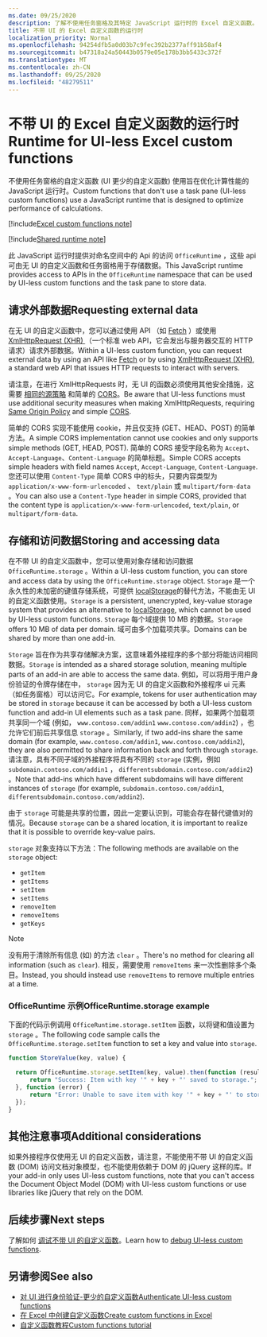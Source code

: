```yaml
---
ms.date: 09/25/2020
description: 了解不使用任务窗格及其特定 JavaScript 运行时的 Excel 自定义函数。
title: 不带 UI 的 Excel 自定义函数的运行时
localization_priority: Normal
ms.openlocfilehash: 94254dfb5a0d03b7c9fec392b2377aff91b58af4
ms.sourcegitcommit: b47318a24a50443b0579e05e178b3bb5433c372f
ms.translationtype: MT
ms.contentlocale: zh-CN
ms.lasthandoff: 09/25/2020
ms.locfileid: "48279511"
---
```

# <a name="runtime-for-ui-less-excel-custom-functions"></a><span data-ttu-id="8308e-103">不带 UI 的 Excel 自定义函数的运行时</span><span class="sxs-lookup"><span data-stu-id="8308e-103">Runtime for UI-less Excel custom functions</span></span>

<span data-ttu-id="8308e-104">不使用任务窗格的自定义函数 (UI 更少的自定义函数) 使用旨在优化计算性能的 JavaScript 运行时。</span><span class="sxs-lookup"><span data-stu-id="8308e-104">Custom functions that don't use a task pane (UI-less custom functions) use a JavaScript runtime that is designed to optimize performance of calculations.</span></span>

[!include[Excel custom functions note](../includes/excel-custom-functions-note.md)]

[!include[Shared runtime note](../includes/shared-runtime-note.md)]

<span data-ttu-id="8308e-105">此 JavaScript 运行时提供对命名空间中的 Api 的访问 `OfficeRuntime` ，这些 api 可由无 UI 的自定义函数和任务窗格用于存储数据。</span><span class="sxs-lookup"><span data-stu-id="8308e-105">This JavaScript runtime provides access to APIs in the `OfficeRuntime` namespace that can be used by UI-less custom functions and the task pane to store data.</span></span>

## <a name="requesting-external-data"></a><span data-ttu-id="8308e-106">请求外部数据</span><span class="sxs-lookup"><span data-stu-id="8308e-106">Requesting external data</span></span>

<span data-ttu-id="8308e-107">在无 UI 的自定义函数中，您可以通过使用 API （如 [Fetch](https://developer.mozilla.org/en-US/docs/Web/API/Fetch_API) ）或使用 [XmlHttpRequest (XHR) ](https://developer.mozilla.org/en-US/docs/Web/API/XMLHttpRequest)（一个标准 web API，它会发出与服务器交互的 HTTP 请求）请求外部数据。</span><span class="sxs-lookup"><span data-stu-id="8308e-107">Within a UI-less custom function, you can request external data by using an API like [Fetch](https://developer.mozilla.org/en-US/docs/Web/API/Fetch_API) or by using [XmlHttpRequest (XHR)](https://developer.mozilla.org/en-US/docs/Web/API/XMLHttpRequest), a standard web API that issues HTTP requests to interact with servers.</span></span>

<span data-ttu-id="8308e-108">请注意，在进行 XmlHttpRequests 时，无 UI 的函数必须使用其他安全措施，这需要 [相同的源策略](https://developer.mozilla.org/en-US/docs/Web/Security/Same-origin_policy) 和简单的 [CORS](https://www.w3.org/TR/cors/)。</span><span class="sxs-lookup"><span data-stu-id="8308e-108">Be aware that UI-less functions must use additional security measures when making XmlHttpRequests, requiring [Same Origin Policy](https://developer.mozilla.org/en-US/docs/Web/Security/Same-origin_policy) and simple [CORS](https://www.w3.org/TR/cors/).</span></span>

<span data-ttu-id="8308e-109">简单的 CORS 实现不能使用 cookie，并且仅支持 (GET、HEAD、POST) 的简单方法。</span><span class="sxs-lookup"><span data-stu-id="8308e-109">A simple CORS implementation cannot use cookies and only supports simple methods (GET, HEAD, POST).</span></span> <span data-ttu-id="8308e-110">简单的 CORS 接受字段名称为 `Accept`、`Accept-Language`、`Content-Language` 的简单标题。</span><span class="sxs-lookup"><span data-stu-id="8308e-110">Simple CORS accepts simple headers with field names `Accept`, `Accept-Language`, `Content-Language`.</span></span> <span data-ttu-id="8308e-111">您还可以使用 `Content-Type` 简单 CORS 中的标头，只要内容类型为 `application/x-www-form-urlencoded` 、 `text/plain` 或 `multipart/form-data` 。</span><span class="sxs-lookup"><span data-stu-id="8308e-111">You can also use a `Content-Type` header in simple CORS, provided that the content type is `application/x-www-form-urlencoded`, `text/plain`, or `multipart/form-data`.</span></span>

## <a name="storing-and-accessing-data"></a><span data-ttu-id="8308e-112">存储和访问数据</span><span class="sxs-lookup"><span data-stu-id="8308e-112">Storing and accessing data</span></span>

<span data-ttu-id="8308e-113">在不带 UI 的自定义函数中，您可以使用对象存储和访问数据 `OfficeRuntime.storage` 。</span><span class="sxs-lookup"><span data-stu-id="8308e-113">Within a UI-less custom function, you can store and access data by using the `OfficeRuntime.storage` object.</span></span> <span data-ttu-id="8308e-114">`Storage` 是一个永久性的未加密的键值存储系统，可提供 [localStorage](https://developer.mozilla.org/en-US/docs/Web/API/Window/localStorage)的替代方法，不能由无 UI 的自定义函数使用。</span><span class="sxs-lookup"><span data-stu-id="8308e-114">`Storage` is a persistent, unencrypted, key-value storage system that provides an alternative to [localStorage](https://developer.mozilla.org/en-US/docs/Web/API/Window/localStorage), which cannot be used by UI-less custom functions.</span></span> <span data-ttu-id="8308e-115">`Storage` 每个域提供 10 MB 的数据。</span><span class="sxs-lookup"><span data-stu-id="8308e-115">`Storage` offers 10 MB of data per domain.</span></span> <span data-ttu-id="8308e-116">域可由多个加载项共享。</span><span class="sxs-lookup"><span data-stu-id="8308e-116">Domains can be shared by more than one add-in.</span></span>

<span data-ttu-id="8308e-117">`Storage` 旨在作为共享存储解决方案，这意味着外接程序的多个部分将能访问相同数据。</span><span class="sxs-lookup"><span data-stu-id="8308e-117">`Storage` is intended as a shared storage solution, meaning multiple parts of an add-in are able to access the same data.</span></span> <span data-ttu-id="8308e-118">例如，可以将用于用户身份验证的令牌存储在中， `storage` 因为无 UI 的自定义函数和外接程序 ui 元素（如任务窗格）可以访问它。</span><span class="sxs-lookup"><span data-stu-id="8308e-118">For example, tokens for user authentication may be stored in `storage` because it can be accessed by both a UI-less custom function and add-in UI elements such as a task pane.</span></span> <span data-ttu-id="8308e-119">同样，如果两个加载项共享同一个域 (例如， `www.contoso.com/addin1` `www.contoso.com/addin2`) ，也允许它们前后共享信息 `storage` 。</span><span class="sxs-lookup"><span data-stu-id="8308e-119">Similarly, if two add-ins share the same domain (for example, `www.contoso.com/addin1`, `www.contoso.com/addin2`), they are also permitted to share information back and forth through `storage`.</span></span> <span data-ttu-id="8308e-120">请注意，具有不同子域的外接程序将具有不同的 `storage` (实例，例如 `subdomain.contoso.com/addin1` ， `differentsubdomain.contoso.com/addin2`) 。</span><span class="sxs-lookup"><span data-stu-id="8308e-120">Note that add-ins which have different subdomains will have different instances of `storage` (for example, `subdomain.contoso.com/addin1`, `differentsubdomain.contoso.com/addin2`).</span></span>

<span data-ttu-id="8308e-121">由于 `storage` 可能是共享的位置，因此一定要认识到，可能会存在替代键值对的情况。</span><span class="sxs-lookup"><span data-stu-id="8308e-121">Because `storage` can be a shared location, it is important to realize that it is possible to override key-value pairs.</span></span>

<span data-ttu-id="8308e-122">`storage` 对象支持以下方法：</span><span class="sxs-lookup"><span data-stu-id="8308e-122">The following methods are available on the `storage` object:</span></span>

 - `getItem`
 - `getItems`
 - `setItem`
 - `setItems`
 - `removeItem`
 - `removeItems`
 - `getKeys`

> [!NOTE]
> <span data-ttu-id="8308e-123">没有用于清除所有信息 (如) 的方法 `clear` 。</span><span class="sxs-lookup"><span data-stu-id="8308e-123">There's no method for clearing all information (such as `clear`).</span></span> <span data-ttu-id="8308e-124">相反，需要使用 `removeItems` 来一次性删除多个条目。</span><span class="sxs-lookup"><span data-stu-id="8308e-124">Instead, you should instead use `removeItems` to remove multiple entries at a time.</span></span>

### <a name="officeruntimestorage-example"></a><span data-ttu-id="8308e-125">OfficeRuntime 示例</span><span class="sxs-lookup"><span data-stu-id="8308e-125">OfficeRuntime.storage example</span></span>

<span data-ttu-id="8308e-126">下面的代码示例调用 `OfficeRuntime.storage.setItem` 函数，以将键和值设置为 `storage` 。</span><span class="sxs-lookup"><span data-stu-id="8308e-126">The following code sample calls the `OfficeRuntime.storage.setItem` function to set a key and value into `storage`.</span></span>

```js
function StoreValue(key, value) {

  return OfficeRuntime.storage.setItem(key, value).then(function (result) {
      return "Success: Item with key '" + key + "' saved to storage.";
  }, function (error) {
      return "Error: Unable to save item with key '" + key + "' to storage. " + error;
  });
}
```

## <a name="additional-considerations"></a><span data-ttu-id="8308e-127">其他注意事项</span><span class="sxs-lookup"><span data-stu-id="8308e-127">Additional considerations</span></span>

<span data-ttu-id="8308e-128">如果外接程序仅使用无 UI 的自定义函数，请注意，不能使用不带 UI 的自定义函数 (DOM) 访问文档对象模型，也不能使用依赖于 DOM 的 jQuery 这样的库。</span><span class="sxs-lookup"><span data-stu-id="8308e-128">If your add-in only uses UI-less custom functions, note that you can't access the Document Object Model (DOM) with UI-less custom functions or use libraries like jQuery that rely on the DOM.</span></span>

## <a name="next-steps"></a><span data-ttu-id="8308e-129">后续步骤</span><span class="sxs-lookup"><span data-stu-id="8308e-129">Next steps</span></span>
<span data-ttu-id="8308e-130">了解如何 [调试不带 UI 的自定义函数](custom-functions-debugging.md)。</span><span class="sxs-lookup"><span data-stu-id="8308e-130">Learn how to [debug UI-less custom functions](custom-functions-debugging.md).</span></span>

## <a name="see-also"></a><span data-ttu-id="8308e-131">另请参阅</span><span class="sxs-lookup"><span data-stu-id="8308e-131">See also</span></span>

* [<span data-ttu-id="8308e-132">对 UI 进行身份验证-更少的自定义函数</span><span class="sxs-lookup"><span data-stu-id="8308e-132">Authenticate UI-less custom functions</span></span>](custom-functions-authentication.md)
* [<span data-ttu-id="8308e-133">在 Excel 中创建自定义函数</span><span class="sxs-lookup"><span data-stu-id="8308e-133">Create custom functions in Excel</span></span>](custom-functions-overview.md)
* [<span data-ttu-id="8308e-134">自定义函数教程</span><span class="sxs-lookup"><span data-stu-id="8308e-134">Custom functions tutorial</span></span>](../tutorials/excel-tutorial-create-custom-functions.md)
